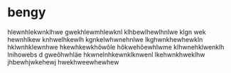 # bengy
hlewnhlekwnklhwe
gwekhlewmhlewknl
klhbewlhewlhnlwe
klgn wek hewnhlkew
knhwelhkewlh
kgnkelwhwnehnlwe
lkghwnkhewhewkln
hklwnhklewnhwe
hkewhkewkhôwôle
hôkwehôewhlwme
klhwnehklwenklh
lnihowebs d
gweôhwhläe
hkwnelnhkewnklknwenl
lkehwnkhweklhw
jhbewhjwkehewj
hwekhweewhewhew
